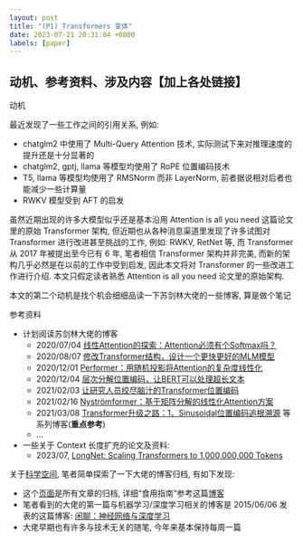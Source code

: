 ```yaml
---
layout: post
title: "(P1) Transformers 变体"
date: 2023-07-21 20:31:04 +0800
labels: [paper]
---
```


## 动机、参考资料、涉及内容【加上各处链接】

动机

最近发现了一些工作之间的引用关系, 例如:

- chatglm2 中使用了 Multi-Query Attention 技术, 实际测试下来对推理速度的提升还是十分显著的
- chatglm2, gptj, llama 等模型均使用了 RoPE 位置编码技术
- T5, llama 等模型均使用了 RMSNorm 而非 LayerNorm, 前者据说相对后者也能减少一些计算量
- RWKV 模型受到 AFT 的启发

虽然近期出现的许多大模型似乎还是基本沿用 Attention is all you need 这篇论文里的原始 Transformer 架构, 但近期也从各种消息渠道里发现了许多试图对 Transformer 进行改进甚至挑战的工作, 例如: RWKV, RetNet 等, 而 Transformer 从 2017 年被提出至今已有 6 年, 笔者相信 Transformer 架构并非完美, 而新的架构几乎必然是在以前的工作中受到启发, 因此本文将对 Transformer 的一些改进工作进行介绍. 本文只假定读者熟悉 Attention is all you need 论文里的原始架构.

本文的第二个动机是找个机会细细品读一下苏剑林大佬的一些博客, 算是做个笔记

参考资料

- 计划阅读苏剑林大佬的博客
  - 2020/07/04 [线性Attention的探索：Attention必须有个Softmax吗？](https://spaces.ac.cn/archives/7546)
  - 2020/08/07 [修改Transformer结构，设计一个更快更好的MLM模型 ](https://spaces.ac.cn/archives/7661)
  - 2020/12/01 [Performer：用随机投影将Attention的复杂度线性化](https://spaces.ac.cn/archives/7921)
  - 2020/12/04 [层次分解位置编码，让BERT可以处理超长文本](https://spaces.ac.cn/archives/7947)
  - 2021/02/03 [让研究人员绞尽脑汁的Transformer位置编码](https://spaces.ac.cn/archives/8130)
  - 2021/02/16 [Nyströmformer：基于矩阵分解的线性化Attention方案](https://spaces.ac.cn/archives/8180)
  - 2021/03/08 [Transformer升级之路：1、Sinusoidal位置编码追根溯源](https://spaces.ac.cn/archives/8231) 等系列博客(**重点参考**)
  - ...
- 一些关于 Context 长度扩充的论文及资料:
  - 2023/07, [LongNet: Scaling Transformers to 1,000,000,000 Tokens](https://arxiv.org/abs/2307.02486)


关于[科学空间](https://spaces.ac.cn/), 笔者简单探索了一下大佬的博客归档, 有如下发现:

- 这个[页面](https://spaces.ac.cn/content.html)是所有文章的归档, 详细“食用指南”参考这篇[博客](https://spaces.ac.cn/archives/6508)
- 笔者看到的大佬的第一篇与机器学习/深度学习相关的博客是 2015/06/06 发表的这篇博客: [闲聊：神经网络与深度学习](https://spaces.ac.cn/archives/3331)
- 大佬早期也有许多与技术无关的随笔, 今年来基本保持每周一篇
